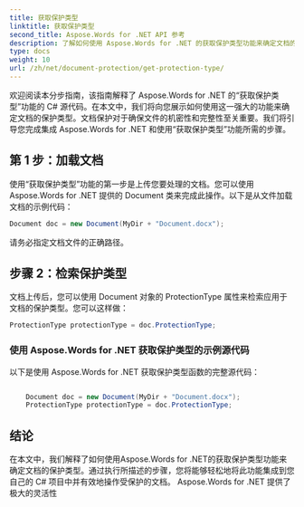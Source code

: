 ```yaml
---
title: 获取保护类型
linktitle: 获取保护类型
second_title: Aspose.Words for .NET API 参考
description: 了解如何使用 Aspose.Words for .NET 的获取保护类型功能来确定文档的保护类型。
type: docs
weight: 10
url: /zh/net/document-protection/get-protection-type/
---
```


欢迎阅读本分步指南，该指南解释了 Aspose.Words for .NET 的“获取保护类型”功能的 C# 源代码。在本文中，我们将向您展示如何使用这一强大的功能来确定文档的保护类型。文档保护对于确保文件的机密性和完整性至关重要。我们将引导您完成集成 Aspose.Words for .NET 和使用“获取保护类型”功能所需的步骤。

## 第 1 步：加载文档

使用“获取保护类型”功能的第一步是上传您要处理的文档。您可以使用 Aspose.Words for .NET 提供的 Document 类来完成此操作。以下是从文件加载文档的示例代码：

```csharp
Document doc = new Document(MyDir + "Document.docx");
```

请务必指定文档文件的正确路径。

## 步骤 2：检索保护类型

文档上传后，您可以使用 Document 对象的 ProtectionType 属性来检索应用于文档的保护类型。您可以这样做：

```csharp
ProtectionType protectionType = doc.ProtectionType;
```

### 使用 Aspose.Words for .NET 获取保护类型的示例源代码

以下是使用 Aspose.Words for .NET 获取保护类型函数的完整源代码：

```csharp

	Document doc = new Document(MyDir + "Document.docx");
	ProtectionType protectionType = doc.ProtectionType;

```

## 结论

在本文中，我们解释了如何使用Aspose.Words for .NET的获取保护类型功能来确定文档的保护类型。通过执行所描述的步骤，您将能够轻松地将此功能集成到您自己的 C# 项目中并有效地操作受保护的文档。 Aspose.Words for .NET 提供了极大的灵活性

